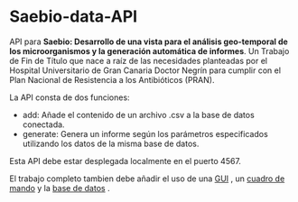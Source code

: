 # Saebio-data-API
API para **Saebio: Desarrollo de una vista para el análisis geo-temporal de los microorganismos y la generación automática de informes**. Un Trabajo de Fin de Título que nace a raíz de las necesidades planteadas por el Hospital Universitario de Gran Canaria Doctor Negrín para cumplir con el Plan Nacional de Resistencia a los Antibióticos (PRAN).

La API consta de dos funciones: 
* add: Añade el contenido de un archivo .csv a la base de datos conectada.
* generate: Genera un informe según los parámetros especificados utilizando los datos de la misma base de datos.

Esta API debe estar desplegada localmente en el puerto 4567.

El trabajo completo tambien debe añadir el uso de una [GUI](https://github.com/WaruRobaina/saebio-gui.git) , un [cuadro de mando](https://github.com/WaruRobaina/saebio-metabase-dashboard.git) y la [base de datos](https://github.com/WaruRobaina/saebio-database.git) .
